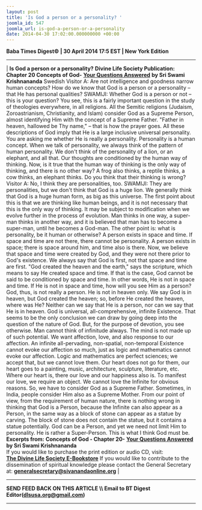```yaml
---
layout: post
title: 'Is God a person or a personality? '
joomla_id: 547
joomla_url: is-god-a-person-or-a-personality
date: 2014-04-30 17:02:00.000000000 +00:00
---
```

**Baba Times Digest© | 30 April 2014 17:5 EST | New York Edition**
* * *
|
**Is God a person or a personality?**
**Divine Life Society Publication: Chapter 20 Concepts of God-** [**Your Questions Answered**](http://www.swami-krishnananda.org/ans/ans_20.html) **by Sri Swami Krishnananda**
Swedish Visitor A: Are not intelligence and goodness narrow human concepts? How do we know that God is a person or a personality – that He has personal qualities?
SWAMIJI: Whether God is a person or not – this is your question? You see, this is a fairly important question in the study of theologies everywhere, in all religions. All the Semitic religions (Judaism, Zoroastrianism, Christianity, and Islam) consider God as a Supreme Person, almost identifying Him with the concept of a Supreme Father. "Father in heaven, hallowed be Thy name," – that is how the prayer goes. All these descriptions of God imply that He is a large inclusive universal personality. You are asking me whether He is really a personality.
Personality is a human concept. When we talk of personality, we always think of the pattern of human personality. We don't think of the personality of a lion, or an elephant, and all that. Our thoughts are conditioned by the human way of thinking. Now, is it true that the human way of thinking is the only way of thinking, and there is no other way? A frog also thinks, a reptile thinks, a cow thinks, an elephant thinks. Do you think that their thinking is wrong?
Visitor A: No, I think they are personalities, too.
SWAMIJI: They are personalities, but we don't think that God is a huge lion. We generally think that God is a huge human form, as big as this universe. The first point about this is that we are thinking like human beings, and it is not necessary that this is the only way of thinking. It may be subject to modification when we evolve further in the process of evolution. Man thinks in one way, a super-man thinks in another way, and it is believed that man has to become a super-man, until he becomes a God-man.
The other point is: what is personality, be it human or otherwise? A person exists in space and time. If space and time are not there, there cannot be personality. A person exists in space; there is space around him, and time also is there. Now, we believe that space and time were created by God, and they were not there prior to God's existence. We always say that God is first, not that space and time are first. "God created the heaven and the earth," says the scripture, which means to say He created space and time. If that is the case, God cannot be said to be conditioned by space and time. In other words, He is not in space and time. If He is not in space and time, how will you see Him as a person?
God, thus, is not really a person. He is not in heaven only. We say God is in heaven, but God created the heaven; so, before He created the heaven, where was He? Neither can we say that He is a person, nor can we say that He is in heaven. God is universal, all-comprehensive, infinite Existence. That seems to be the only conclusion we can draw by going deep into the question of the nature of God.
But, for the purpose of devotion, you see otherwise. Man cannot think of infinitude always. The mind is not made up of such potential. We want affection, love, and also response to our affection. An infinite all-pervading, non-spatial, non-temporal Existence cannot evoke our affection so much, just as logic and mathematics cannot evoke our affection. Logic and mathematics are perfect sciences; we accept that, but we cannot love them. Our heart does not go for them, our heart goes to a painting, music, architecture, sculpture, literature, etc. Where our heart is, there our love and our happiness also is. To manifest our love, we require an object. We cannot love the Infinite for obvious reasons. So, we have to consider God as a Supreme Father. Sometimes, in India, people consider Him also as a Supreme Mother.
From our point of view, from the requirement of human nature, there is nothing wrong in thinking that God is a Person, because the Infinite can also appear as a Person, in the same way as a block of stone can appear as a statue by carving. The block of stone does not contain the statue, but it contains a statue potentially. God can be a Person, and yet we need not limit Him to personality. He is rather a Super-Person. This is what I think God must be.
**Excerpts from:**
**Concepts of God - Chapter 20-** [**Your Questions Answered**](http://www.swami-krishnananda.org/ans/ans_20.html) **by Sri Swami Krishnananda**  
If you would like to purchase the print edition or audio CD, visit:   
 [**The Divine Life Society E-Bookstore**](http://www.dlshq.org/cgi-bin/store/commerce.cgi?category=krishnananda&cart_id=1394930528.401)
If you would like to contribute to the dissemination of spiritual knowledge please contact the General Secretary at:
**[generalsecretary@sivanandaonline.org](mailto:generalsecretary@sivanandaonline.org)**
 |
* * *
**SEND FEED BACK ON THIS ARTICLE \\\ Email to BT Digest Editor[](mailto:dlsusa.org@gmail.com?subject=DLS%20Posts)(dlsusa.org@gmail.com)**
* * *
  
